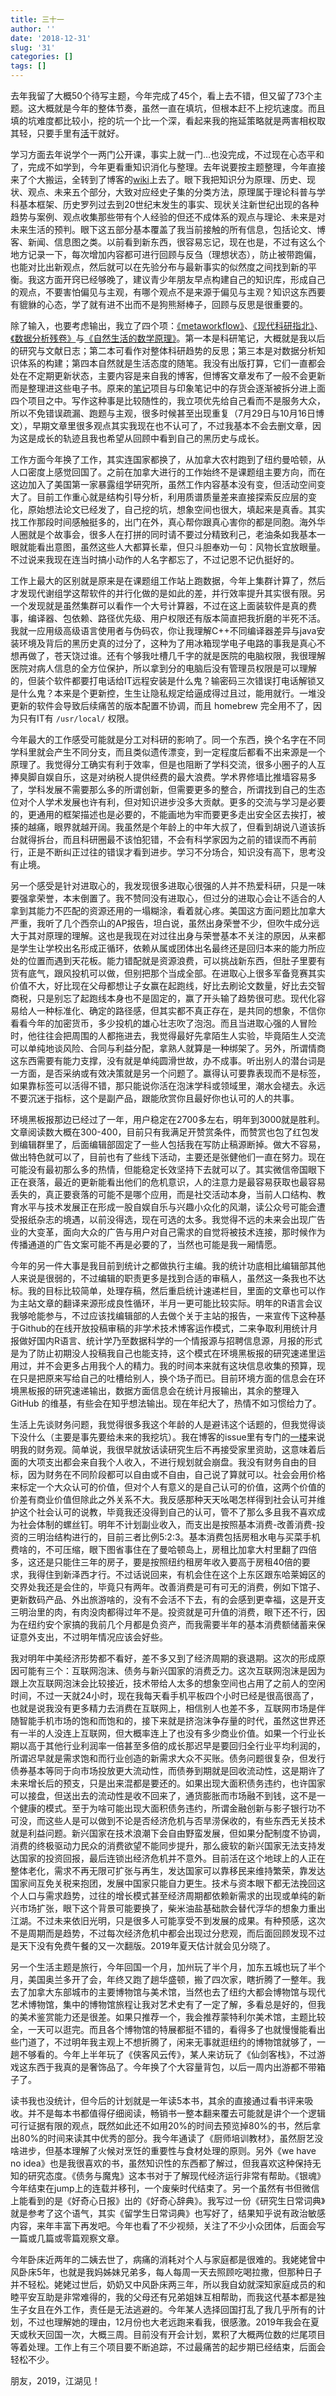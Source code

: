 ```yaml
---
title: 三十一
author: ''
date: '2018-12-31'
slug: '31'
categories: []
tags: []
---
```


去年我留了大概50个待写主题，今年完成了45个，看上去不错，但又留了73个主题。这大概就是今年的整体节奏，虽然一直在填坑，但根本赶不上挖坑速度。而且填的坑难度都比较小，挖的坑一个比一个深，看起来我的拖延策略就是两害相权取其轻，只要手里有[活](https://github.com/yufree/yufree.cn/issues/1)干就好。

学习方面去年说学个一两门公开课，事实上就一门…也没完成，不过现在心态平和了，完成不如学到，今年更看重知识消化与整理。去年说要按主题整理，今年直接来了个大搬运，全转到了博客的[wiki](https://github.com/yufree/yufree.cn/wiki)上去了。眼下我把知识分为原理、历史、现状、观点、未来五个部分，大致对应经史子集的分类方法，原理属于理论科普与学科基本框架、历史罗列过去到20世纪末发生的事实、现状关注新世纪出现的各种趋势与案例、观点收集那些带有个人经验的但还不成体系的观点与理论、未来是对未来生活的预判。眼下这五部分基本覆盖了我当前接触的所有信息，包括论文、博客、新闻、信息图之类。以前看到新东西，很容易忘记，现在也是，不过有这么个地方记录一下，每次增加内容都可进行回顾与反刍（理想状态），防止被带跑偏，也能对比出新观点，然后就可以在先验分布与最新事实的似然度之间找到新的平衡。我这方面开窍已经够晚了，建议青少年朋友早点构建自己的知识库，形成自己的观点，不要害怕偏见与主观，有哪个观点不是来源于偏见与主观？知识这东西要有貔貅的心态，学了就有进不出而不是狗熊掰棒子，回顾与反思是很重要的。

除了输入，也要考虑输出，我立了四个项：[《metaworkflow》](https://bookdown.org/yufree/Metabolomics/)、[《现代科研指北》](https://yufree.github.io/sciguide/)、[《数据分析残卷》](https://yufree.github.io/datadown/)与[《自然生活的数学原理》](https://yufree.github.io/lifeguide/)。第一本是科研笔记，大概就是我以后的研究与文献日志；第二本可看作对整体科研趋势的反思；第三本是对数据分析知识体系的构建；第四本自然就是生活态度的随笔。我没有出版打算，它们一直都会处在不定期更新状态，主要内容是来自我的博客，但博客文章发布了一般不会更新而是整理进这些电子书。原来的[笔记](https://yufree.github.io/notes/)项目与印象笔记中的存货会逐渐被拆分进上面四个项目之中。写作这种事是比较随性的，我立项优先给自己看而不是服务大众，所以不免错误疏漏、跑题与主观，很多时候甚至出现重复（7月29日与10月16日博文），早期文章里很多观点其实我现在也不认可了，不过我基本不会去删文章，因为这是成长的轨迹且我也希望从回顾中看到自己的黑历史与成长。

工作方面今年换了工作，其实连国家都换了，从加拿大农村跑到了纽约曼哈顿，从人口密度上感觉回国了。之前在加拿大进行的工作始终不是课题组主要方向，而在这边加入了美国第一家暴露组学研究所，虽然工作内容基本没有变，但活动空间变大了。目前工作重心就是结构引导分析，利用质谱质量差来直接探索反应层的变化，原始想法论文已经发了，自己挖的坑，想象空间也很大，填起来是真香。其实找工作那段时间感触挺多的，出门在外，真心帮你跟真心害你的都是同胞。海外华人圈就是个故事会，很多人在打拼的同时请不要过分精致利己，老油条如我基本一眼就能看出意图，虽然这些人大都算长辈，但只斗胆奉劝一句：风物长宜放眼量。不过说来我现在连当时搞小动作的人名字都忘了，不过记恩不记仇挺好的。

工作上最大的区别就是原来是在课题组工作站上跑数据，今年上集群计算了，然后才发现代谢组学这帮软件的并行化做的是如此的差，并行效率提升其实很有限。另一个发现就是虽然集群可以看作一个大号计算器，不过在这上面装软件是真的费事，编译器、包依赖、路径优先级、用户权限还有版本简直把我折磨的半死不活。我就一应用级高级语言使用者与伪码农，你让我理解C++不同编译器差异与java安装环境及背后的黑历史真的过分了，这种为了用冰箱现学电子电路的事我是真心不想再做了，苍天饶过谁。还有个够我吐槽几千字的就是医院的电脑权限，我很理解医院对病人信息的全方位保护，所以拿到分的电脑后没有管理员权限是可以理解的，但装个软件都要打电话给IT远程安装是什么鬼？输密码三次错误打电话解锁又是什么鬼？本来是个更新控，生生让隐私规定给逼成得过且过，能用就行。一堆没更新的软件会导致后续痛苦的版本配置不协调，而且 homebrew 完全用不了，因为只有IT有 `/usr/local/` 权限。 

今年最大的工作感受可能就是分工对科研的影响了。同一个东西，换个名字在不同学科里就会产生不同分支，而且类似遗传漂变，到一定程度后都看不出来源是一个原理了。我觉得分工确实有利于效率，但是也阻断了学科交流，很多小圈子的人互捧臭脚自娱自乐，这是对纳税人提供经费的最大浪费。学术界修墙比推墙容易多了，学科发展不需要那么多的所谓创新，但需要更多的整合，所谓找到自己的生态位对个人学术发展也许有利，但对知识进步没多大贡献。更多的交流与学习是必要的，更通用的框架描述也是必要的，不能画地为牢而要更多走出安全区去挨打，被揍的越痛，眼界就越开阔。我虽然是个年龄上的中年大叔了，但看到胡说八道该拆台就得拆台，而且科研圈最不该怕犯错，不会有科学家因为之前的错误而不再前行，正是不断纠正过往的错误才看到进步。学习不分场合，知识没有高下，思考没有止境。

另一个感受是针对进取心的，我发现很多进取心很强的人并不热爱科研，只是一味要强拿荣誉，本末倒置了。我不赞同没有进取心，但过分的进取心会让不适合的人拿到其能力不匹配的资源还用的一塌糊涂，看着就心疼。美国这方面问题比加拿大严重，我听了几个西奈山的AP报告，坦白说，虽然出身荣誉不少，但吹牛成分远大于其对原理的理解。这也是我现在对过往出身与荣誉基本不关注的原因，从来都是学生让学校出名形成正循环，依赖从属或团体出名最终还是回归本来的能力所应处的位置而遇到天花板。能力错配就是资源浪费，可以挑战新东西，但肚子里要有货有底气，跟风投机可以做，但别把那个当成全部。在进取心上很多军备竞赛其实价值不大，好比现在父母都想让子女赢在起跑线，好比去刷论文数量，好比去交智商税，只是别忘了起跑线本身也不是固定的，赢了开头输了趋势很可悲。现代化容易给人一种标准化、确定的路径感，但其实都不真正存在，是共同的想象，不信你看看今年的加密货币，多少投机的雄心壮志吹了泡泡。而且当进取心强的人冒险时，他往往会把周围的人都拖进去，我觉得最好先拿陌生人实验，毕竟陌生人交流可以单纯地谈风险、合同与利益分配，拿熟人就算是一种绑架了。另外，所谓情商这东西需要有能力支撑，没有就是单纯圆滑世故，办不成事。听出别人的潜台词是一方面，是否采纳或有效决策就是另一个问题了。赢得认可要靠表现而不是标签，如果靠标签可以活得不错，那只能说你活在泡沫学科或领域里，潮水会褪去。永远不要沉迷于指标，这个是副产品，跟能欣赏你且最好你也认可的人的共事。

环境黑板报那边已经过了一年，用户稳定在2700多左右，明年到3000就是胜利。文章阅读数大概在300-400，目前只有我满足开赞赏条件，而赞赏也包了红包发到编辑群里了，后面编辑部固定了一些人包括我在写防止稿源断掉。做大不容易，做出特色就可以了，目前也有了些线下活动，主要还是张健他们一直在努力。现在可能没有最初那么多的热情，但能稳定长效坚持下去就可以了。其实微信帝国眼下正在衰落，最近的更新能看出他们的危机意识，人的注意力是最容易获取也最容易丢失的，真正要衰落的可能不是哪个应用，而是社交活动本身，当前人口结构、教育水平与技术发展正在形成一股自娱自乐与兴趣小众化的风潮，读公众号可能会遭受报纸杂志的境遇，以前没得选，现在可选的太多。我觉得不远的未来会出现广告业的大变革，面向大众的广告与用户对自己需求的自觉将被技术连接，那时候作为传播通道的广告文案可能不再是必要的了，当然也可能是我一厢情愿。

今年的另一件大事是我目前到统计之都做执行主编。我的统计功底相比编辑部其他人来说是很弱的，不过编辑的职责更多是找到合适的审稿人，虽然这一条我也不达标。我的目标比较简单，处理存稿，然后重启统计速递栏目，里面的文章也可以作为主站文章的翻译来源形成良性循环，半月一更可能比较实际。明年的R语言会议我够呛能参与，不过应该找编辑部的人去做个关于主站的报告，一来宣传下这种基于Github的在线开放投稿审稿的非学术技术博客运作模式，二来争取利用统计月报做好国内R语言、统计学乃至数据科学的一个情报源与招聘信息源，月报的形式是为了防止初期没人投稿我自己也能支持，这个模式在环境黑板报的研究速递里运用过，并不会更多占用我个人的精力。我的时间本来就有这块信息收集的预算，现在只是把原来写给自己的吐槽给别人，换个场子而已。目前环境方面的信息会在环境黑板报的研究速递输出，数据方面信息会在统计月报输出，其余的整理入 GitHub 的维基，有些会在知乎想法输出。现在年纪大了，热情不如习惯给力了。

生活上先谈财务问题，我觉得很多我这个年龄的人是避讳这个话题的，但我觉得谈下没什么（主要是事先要给未来的我挖坑）。我在博客的issue里有专门的[一楼](https://github.com/yufree/yufree.cn/issues/2#issuecomment-394096508)来说明我的财务观。简单说，我很早就放话读研究生后不再接受家里资助，这意味着后面的大项支出都会来自我个人收入，不进行规划就会崩盘。我没有财务自由的目标，因为财务在不同阶段都可以自由或不自由，自己说了算就可以。社会会用价格来标定一个大众认可的价值，但对个人有意义的是自己认可的价值，这两个价值的价差有商业价值但除此之外关系不大。我反感那种天天吆喝怎样得到社会认可并维护这个社会认可的说教，毕竟我还没得到自己的认可，管不了那么多且我不喜欢成为社会体制的螺丝钉。明年不计划副业收入，而支出是按照基本消费-改善消费-投资的三明治结构进行的，目前三者比例5:2:3。基本消费包括房租水电与买菜手机费啥的，不可压缩，眼下图省事住在了曼哈顿岛上，房租比加拿大村里翻了四倍多，这还是只能住三年的房子，要是按照纽约租房年收入要高于房租40倍的要求，我得住到新泽西才行。不过话说回来，有机会住在这个上东区跟东哈莱姆区的交界处我还是会住的，毕竟只有两年。改善消费是可有可无的消费，例如下馆子、更新数码产品、外出旅游啥的，没有不会活不下去，有的会感到更幸福，这是开支三明治里的肉，有肉没肉都得过年不是。投资就是可升值的消费，眼下还不行，因为在纽约安个家搞的我前几个月都是负资产，而我需要半年的基本消费额储蓄来保证意外支出，不过明年情况应该会好些。

我对明年中美经济形势都不看好，差不多又到了经济周期的衰退期。这次的形成原因可能有三个：互联网泡沫、债务与新兴国家的消费乏力。这次互联网泡沫是因为跟上次互联网泡沫会比较接近，技术带给人太多的想象空间也占用了之前人的空闲时间，不过一天就24小时，现在我每天看手机平板四个小时已经是很高很高了，也就是说我没有更多精力去消费在互联网上，相信别人也差不多，互联网市场是伴随智能手机市场的饱和而饱和的，接下来就是挤泡沫争存量的时代，虽然这世界还有一半的人没连上互联网，但大概率连上了也没有多少商业价值。如果一个行业长期以高于其他行业利润率一倍甚至多倍的成长那迟早是要回归全行业平均利润的，所谓迟早就是需求饱和而行业创造的新需求大众不买账。债务问题很复杂，但发行债券基本等同于向市场投放更大流动性，而债券到期就是回收流动性，这是期许了未来增长后的预支，只是出来混都是要还的。如果出现大面积债务违约，也许国家可以接盘，但送出去的流动性是收不回来了，通货膨胀而市场融不到钱，这不是一个健康的模式。至于为啥可能出现大面积债务违约，所谓金融创新与影子银行功不可没，而这些人是可以做到不论是否经济危机与否旱涝保收的，有些东西无关技术就是利益问题。新兴国家在技术浪潮下会自由野蛮发展，但如果分配制度不协调，消费的终极驱动力民众的消费欲望不能同步提升，那么疲软的新兴国家无法支持发达国家的投资回报，最后连锁出经济危机并不意外。目前活在这个地球上的人正在整体老化，需求不再无限可扩张与再生，发达国家可以靠移民来维持繁荣，靠发达国家间互免关税来抱团，发展中国家只能自力更生。技术与资本眼下都无法挽回这个人口与需求趋势，过往的增长模式甚至经济周期都依赖新需求的出现或单纯的新兴市场扩张，眼下这个背景可能要换了，柴米油盐基础款会替代浮华的想象力重出江湖。不过未来依旧光明，只是很多人可能享受不到发展的成果。有种预感，这次不是周期而是趋势，不过每次经济危机中都会出现过分悲观，而后面回顾发现不过是天下没有免费午餐的又一次翻版。2019年夏天估计就会见分晓了。

另一个生活主题是旅行，今年回国一个月，加州玩了半个月，加东五城也玩了半个月，美国奥兰多开了会，年终又跑了趟华盛顿，搬了四次家，瞎折腾了一整年。我去了加拿大东部城市的主要博物馆与美术馆，当然也去了纽约大都会博物馆与现代艺术博物馆，集中的博物馆旅程让我对艺术史有了一定了解，多看总是好的，但我的美术鉴赏能力还是很差。如果只推荐一个，我会推荐蒙特利尔美术馆，主题比较全，一天可以逛完。而且各个博物馆的特展都挺不错的，看得多了也就慢慢能看出些门道了，不过明年我主观上不想折腾了，闲来无事就逛纽约的博物馆就够了，一趟不够看的。今年上半年玩了《侠客风云传》，某人来访玩了《仙剑客栈》，不过游戏这东西于我真的是奢饰品了。今年换了个大容量背包，以后一周内出游都不带箱子了。

读书我也没统计，但今后的计划就是一年读5本书，其余的直接通过看书评来吸收。并不是每本书都值得仔细阅读，畅销书一整本翻来覆去可能就是讲个一个逻辑可行证据有限的观点，既然如此还不如用20%的时间去预览掉80%的书，然后拿出80%的时间来读其中优秀的部分。我今年通读了《厨师培训教材》，虽然厨艺没啥进步，但基本理解了火候对烹饪的重要性与食材处理的原则。另外《we have no idea》也是我很喜欢的书，虽然知识性的东西都了解过，但我喜欢这种保持无知的研究态度。《债务与魔鬼》这本书对于了解现代经济运行非常有帮助。《银魂》今年结束在jump上的连载并移刊，一个废柴时代结束了。另一个虽然有书但微信上能看到的是《好奇心日报》出的《好奇心辞典》。我写过一份《研究生日常词典》就是参考了这个语气，其实《留学生日常词典》也写好了，结果知乎说有政治敏感内容，来年丰富下再发吧。今年也看了不少视频，关注了不少小众团体，后面会写一篇或几篇或零篇观察文章。

今年卧床近两年的二姨去世了，病痛的消耗对个人与家庭都是很难的。我姥姥曾中风卧床5年，也就是我妈姊妹兄弟多，每人每周一天去照顾吃喝拉撒，但那种日子并不轻松。姥姥过世后，奶奶又中风卧床两三年，所以我自幼就深知家庭成员的和睦平安互助是非常难得的，我的父母还有兄弟姐妹互相帮助，而我这代基本都是独生子女且在外工作，责任是无法逃避的。今年某人选择回国打乱了我几乎所有的计划，不过也理解她的理由，12月份也大老远跑来看我，很感激。2019年我会在夏天或秋天回国一次，大概三周。目前没有开会计划，累积了大概两位数的烂尾项目等着处理。工作上有三个项目要不断追踪，不过最痛苦的起步期已经结束，后面会轻松不少。

朋友，2019，江湖见！
